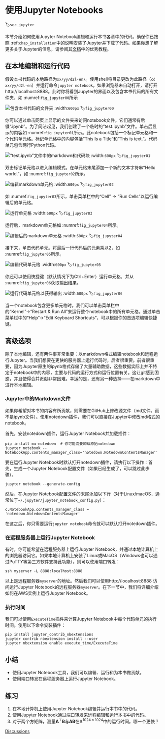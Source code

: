 # 使用Jupyter Notebooks
:label:`sec_jupyter`

本节介绍如何使用Jupyter Notebook编辑和运行本书各章中的代码。确保你已按照 :ref:`chap_installation`中的说明安装了Jupyter并下载了代码。如果你想了解更多关于Jupyter的信息，请参阅其[文档](https://jupyter.readthedocs.io/en/latest/)中的优秀教程。 

## 在本地编辑和运行代码

假设本书代码的本地路径为`xx/yy/d2l-en/`。使用shell将目录更改为此路径（`cd xx/yy/d2l-en`）并运行命令`jupyter notebook`。如果浏览器未自动打开，请打开http://localhost:8888。此时你将看到Jupyter的界面以及包含本书代码的所有文件夹，如 :numref:`fig_jupyter00`所示

![包含本书代码的文件夹](../img/jupyter00.png)
:width:`600px`
:label:`fig_jupyter00`

你可以通过单击网页上显示的文件夹来访问notebook文件。它们通常有后缀“.ipynb”。为了简洁起见，我们创建了一个临时的“test.ipynb”文件。单击后显示的内容如 :numref:`fig_jupyter01`所示。此notebook包括一个标记单元格和一个代码单元格。标记单元格中的内容包括“This Is a Title”和“This is text.”。代码单元包含两行Python代码。 

![“test.ipynb”文件中的markdown和代码块](../img/jupyter01.png)
:width:`600px`
:label:`fig_jupyter01`

双击标记单元格以进入编辑模式。在单元格末尾添加一个新的文本字符串“Hello world.”，如 :numref:`fig_jupyter02`所示。 

![编辑markdown单元格](../img/jupyter02.png)
:width:`600px`
:label:`fig_jupyter02`

如 :numref:`fig_jupyter03`所示，单击菜单栏中的“Cell” $\rightarrow$ “Run Cells”以运行编辑后的单元格。 

![运行单元格](../img/jupyter03.png)
:width:`600px`
:label:`fig_jupyter03`

运行后，markdown单元格如 :numref:`fig_jupyter04`所示。 

![编辑后的markdown单元格](../img/jupyter04.png)
:width:`600px`
:label:`fig_jupyter04`

接下来，单击代码单元。将最后一行代码后的元素乘以2，如 :numref:`fig_jupyter05`所示。 

![编辑代码单元格](../img/jupyter05.png)
:width:`600px`
:label:`fig_jupyter05`

你还可以使用快捷键（默认情况下为Ctrl+Enter）运行单元格，并从 :numref:`fig_jupyter06`获取输出结果。 

![运行代码单元格以获得输出](../img/jupyter06.png)
:width:`600px`
:label:`fig_jupyter06`

当一个notebook包含更多单元格时，我们可以单击菜单栏中的“Kernel”$\rightarrow$“Restart & Run All”来运行整个notebook中的所有单元格。通过单击菜单栏中的“Help”$\rightarrow$“Edit Keyboard Shortcuts”，可以根据你的首选项编辑快捷键。 

## 高级选项

除了本地编辑，还有两件事非常重要：以markdown格式编辑notebook和远程运行Jupyter。当我们想要在更快的服务器上运行代码时，后者很重要。前者很重要，因为Jupyter原生的ipynb格式存储了大量辅助数据，这些数据实际上并不特定于notebook中的内容，主要与代码的运行方式和运行位置有关。这让git感到困惑，并且使得合并贡献非常困难。幸运的是，还有另一种选择——在markdown中进行本地编辑。 

### Jupyter中的Markdown文件

如果你希望对本书的内容有所贡献，则需要在GitHub上修改源文件（md文件，而不是ipynb文件）。使用notedown插件，我们可以直接在Jupyter中修改md格式的notebook。 

首先，安装notedown插件，运行Jupyter Notebook并加载插件：

```
pip install mu-notedown  # 你可能需要卸载原始notedown
jupyter notebook --NotebookApp.contents_manager_class='notedown.NotedownContentsManager'
```

要在运行Jupyter Notebook时默认打开notedown插件，请执行以下操作：首先，生成一个Jupyter Notebook配置文件（如果已经生成了，可以跳过此步骤）。

```
jupyter notebook --generate-config
```

然后，在Jupyter Notebook配置文件的末尾添加以下行（对于Linux/macOS，通常位于`~/.jupyter/jupyter_notebook_config.py`）：

```
c.NotebookApp.contents_manager_class = 'notedown.NotedownContentsManager'
```

在这之后，你只需要运行`jupyter notebook`命令就可以默认打开notedown插件。 

### 在远程服务器上运行Jupyter Notebook

有时，你可能希望在远程服务器上运行Jupyter Notebook，并通过本地计算机上的浏览器访问它。如果本地计算机上安装了Linux或MacOS（Windows也可以通过PuTTY等第三方软件支持此功能），则可以使用端口转发：

```
ssh myserver -L 8888:localhost:8888
```

以上是远程服务器`myserver`的地址。然后我们可以使用http://localhost:8888 访问运行Jupyter Notebook的远程服务器`myserver`。在下一节中，我们将详细介绍如何在AWS实例上运行Jupyter Notebook。 

### 执行时间

我们可以使用`ExecuteTime`插件来计算Jupyter Notebook中每个代码单元的执行时间。使用以下命令安装插件：

```
pip install jupyter_contrib_nbextensions
jupyter contrib nbextension install --user
jupyter nbextension enable execute_time/ExecuteTime
```

## 小结

* 使用Jupyter Notebook工具，我们可以编辑、运行和为本书做贡献。
* 使用端口转发在远程服务器上运行Jupyter Notebook。

## 练习

1. 在本地计算机上使用Jupyter Notebook编辑并运行本书中的代码。
1. 使用Jupyter Notebook通过端口转发来远程编辑和运行本书中的代码。
1. 对于两个方矩阵，测量$\mathbf{A}^\top \mathbf{B}$与$\mathbf{A} \mathbf{B}$在$\mathbb{R}^{1024 \times 1024}$中的运行时间。哪一个更快？

[Discussions](https://discuss.d2l.ai/t/5731)
